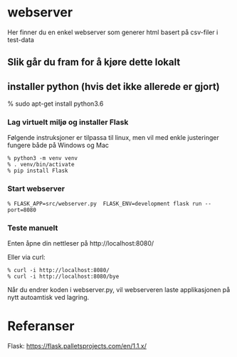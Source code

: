 # webserver

Her finner du en enkel webserver som generer html basert på csv-filer i test-data

## Slik går du fram for å kjøre dette lokalt

## installer python (hvis det ikke allerede er gjort)
% sudo apt-get install python3.6

### Lag virtuelt miljø og installer Flask
Følgende instruksjoner er tilpassa til linux, men vil med enkle justeringer fungere både på Windows og Mac
```
% python3 -m venv venv
% . venv/bin/activate
% pip install Flask
```
### Start webserver
```
% FLASK_APP=src/webserver.py  FLASK_ENV=development flask run --port=8080
```

### Teste manuelt
Enten åpne din nettleser på http://localhost:8080/

Eller via curl:
```
% curl -i http://localhost:8080/
% curl -i http://localhost:8080/bye
```

Når du endrer koden i webserver.py, vil webserveren laste applikasjonen på nytt autoamtisk ved lagring.

# Referanser
Flask: https://flask.palletsprojects.com/en/1.1.x/

